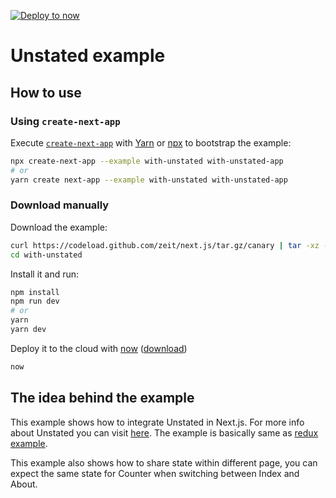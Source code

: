 [![Deploy to now](https://deploy.now.sh/static/button.svg)](https://deploy.now.sh/?repo=https://github.com/zeit/next.js/tree/canary/examples/with-unstated)

# Unstated example

## How to use

### Using `create-next-app`

Execute [`create-next-app`](https://github.com/segmentio/create-next-app) with [Yarn](https://yarnpkg.com/lang/en/docs/cli/create/) or [npx](https://github.com/zkat/npx#readme) to bootstrap the example:

```bash
npx create-next-app --example with-unstated with-unstated-app
# or
yarn create next-app --example with-unstated with-unstated-app
```

### Download manually

Download the example:

```bash
curl https://codeload.github.com/zeit/next.js/tar.gz/canary | tar -xz --strip=2 next.js-canary/examples/with-unstated
cd with-unstated
```

Install it and run:

```bash
npm install
npm run dev
# or
yarn
yarn dev
```

Deploy it to the cloud with [now](https://zeit.co/now) ([download](https://zeit.co/download))

```bash
now
```

## The idea behind the example

This example shows how to integrate Unstated in Next.js. For more info about Unstated you can visit [here](https://github.com/jamiebuilds/unstated). The example is basically same as [redux example](https://github.com/zeit/next.js/tree/canary/examples/with-redux).

This example also shows how to share state within different page, you can expect the same state for Counter when switching between Index and About.

